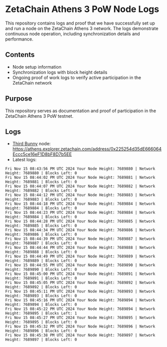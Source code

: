 # ZetaChain Athens 3 PoW Node Logs
This repository contains logs and proof that we have successfully set up and run a node on the ZetaChain Athens 3 network. The logs demonstrate continuous node operation, including synchronization details and performance.

## Contents
- Node setup information
- Synchronization logs with block height details
- Ongoing proof of work logs to verify active participation in the ZetaChain network

## Purpose
This repository serves as documentation and proof of participation in the ZetaChain Athens 3 PoW testnet.

## Logs

- [Third Bunny](https://thirdbunny.xyz/) node: https://athens.explorer.zetachain.com/address/0x225254d35dE666064Eccc5ce16eF1D8bF8D7b5EE
- Latest logs:
```
Fri Nov 15 08:43:56 PM UTC 2024 Your Node Height: 7689880 | Network Height: 7689880 | Blocks Left: 0
Fri Nov 15 08:44:02 PM UTC 2024 Your Node Height: 7689881 | Network Height: 7689881 | Blocks Left: 0
Fri Nov 15 08:44:07 PM UTC 2024 Your Node Height: 7689882 | Network Height: 7689882 | Blocks Left: 0
Fri Nov 15 08:44:12 PM UTC 2024 Your Node Height: 7689883 | Network Height: 7689883 | Blocks Left: 0
Fri Nov 15 08:44:18 PM UTC 2024 Your Node Height: 7689884 | Network Height: 7689884 | Blocks Left: 0
Fri Nov 15 08:44:23 PM UTC 2024 Your Node Height: 7689884 | Network Height: 7689884 | Blocks Left: 0
Fri Nov 15 08:44:28 PM UTC 2024 Your Node Height: 7689885 | Network Height: 7689885 | Blocks Left: 0
Fri Nov 15 08:44:34 PM UTC 2024 Your Node Height: 7689886 | Network Height: 7689886 | Blocks Left: 0
Fri Nov 15 08:44:39 PM UTC 2024 Your Node Height: 7689887 | Network Height: 7689887 | Blocks Left: 0
Fri Nov 15 08:44:44 PM UTC 2024 Your Node Height: 7689888 | Network Height: 7689888 | Blocks Left: 0
Fri Nov 15 08:44:49 PM UTC 2024 Your Node Height: 7689889 | Network Height: 7689889 | Blocks Left: 0
Fri Nov 15 08:44:55 PM UTC 2024 Your Node Height: 7689890 | Network Height: 7689890 | Blocks Left: 0
Fri Nov 15 08:45:00 PM UTC 2024 Your Node Height: 7689891 | Network Height: 7689891 | Blocks Left: 0
Fri Nov 15 08:45:05 PM UTC 2024 Your Node Height: 7689892 | Network Height: 7689892 | Blocks Left: 0
Fri Nov 15 08:45:11 PM UTC 2024 Your Node Height: 7689893 | Network Height: 7689893 | Blocks Left: 0
Fri Nov 15 08:45:16 PM UTC 2024 Your Node Height: 7689894 | Network Height: 7689894 | Blocks Left: 0
Fri Nov 15 08:45:22 PM UTC 2024 Your Node Height: 7689894 | Network Height: 7689895 | Blocks Left: 1
Fri Nov 15 08:45:27 PM UTC 2024 Your Node Height: 7689895 | Network Height: 7689895 | Blocks Left: 0
Fri Nov 15 08:45:32 PM UTC 2024 Your Node Height: 7689896 | Network Height: 7689896 | Blocks Left: 0
Fri Nov 15 08:45:38 PM UTC 2024 Your Node Height: 7689897 | Network Height: 7689897 | Blocks Left: 0
```
